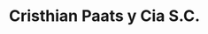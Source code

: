 ---
title: "Cristhian Paats y Cia S.C."
url: /coronel-oviedo/cristhian-paats-y-cia-s-c-jose-segundo-decoud/
shop: coche
---